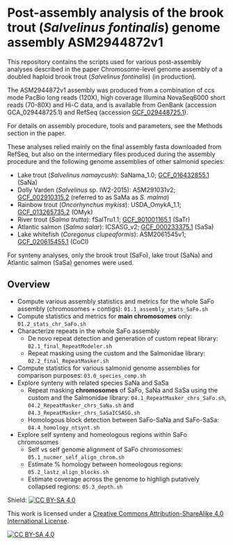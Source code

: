 # Post-assembly analysis of the brook trout (*Salvelinus fontinalis*) genome assembly ASM2944872v1

This repository contains the scripts used for various post-assembly analyses described in the paper Chromosome-level genome assembly of a doubled haploid brook trout (*Salvelinus fontinalis*) (in production). 

The ASM2944872v1 assembly was produced from a combination of ccs mode PacBio long reads (120X), high coverage Illumina NovaSeq6000 short reads (70-80X) and Hi-C data, and is available from GenBank (accession GCA_029448725.1) and RefSeq (accession [GCF_029448725.1](https://www.ncbi.nlm.nih.gov/datasets/genome/GCF_029448725.1/)).

For details on assembly procedure, tools and parameters, see the Methods section in the paper.

These analyses relied mainly on the final assembly fasta downloaded from RefSeq, but also on the intermediary files produced during the assembly procedure and the following genome assemblies of other salmonid species:
* Lake trout (*Salvelinus namaycush*): SaNama_1.0; [GCF_016432855.1](https://www.ncbi.nlm.nih.gov/datasets/genome/GCF_016432855.1/) (SaNa)
* Dolly Varden (*Salvelinus* sp. IW2-2015): ASM291031v2; [GCF_002910315.2](https://www.ncbi.nlm.nih.gov/datasets/genome/GCF_002910315.2/) (referred to as SaMa as *S. malma*)
* Rainbow trout (*Oncorhynchus mykiss*): USDA_OmykA_1.1; [GCF_013265735.2](https://www.ncbi.nlm.nih.gov/datasets/genome/GCF_013265735.2/) (OMyk)
* River trout (*Salmo trutta*): fSalTru1.1; [GCF_901001165.1](https://www.ncbi.nlm.nih.gov/datasets/genome/GCF_901001165.1/) (SaTr)
* Atlantic salmon (*Salmo salar*): ICSASG_v2; [GCF_000233375.1](https://www.ncbi.nlm.nih.gov/datasets/genome/GCF_000233375.1/) (SaSa)
* Lake whitefish (*Coregonus clupeaformis*): ASM2061545v1; [GCF_020615455.1](https://www.ncbi.nlm.nih.gov/datasets/genome/GCF_020615455.1/) (CoCl)

For synteny analyses, only the brook trout (SaFo), lake trout (SaNa) and Atlantic salmon (SaSa) genomes were used.


## Overview 
* Compute various assembly statistics and metrics for the whole SaFo assembly (chromosomes + contigs): `01.1_assembly_stats_SaFo.sh`
* Compute statistics and metrics for **main chromosomes** only: `01.2_stats_chr_SaFo.sh`
* Characterize repeats in the whole SaFo assembly
    * De novo repeat detection and generation of custom repeat library: `02.1_final_RepeatModeler.sh`
    * Repeat masking using the custom and the Salmonidae library: `02.2_final_RepeatMasker.sh`
* Compute statistics for various salmonid genome assemblies for comparison purposes: `03.0_species_comp.sh`
* Explore synteny with related species SaNa and SaSa
    * Repeat masking **chromosomes** of SaFo, SaNa and SaSa using the custom and the Salmonidae library: `04.1_RepeatMasker_chrs_SaFo.sh`, `04.2_RepeatMasker_chrs_SaNa.sh` and `04.3_RepeatMasker_chrs_SaSaICSASG.sh`
    * Homologous block detection between SaFo-SaNa and SaFo-SaSa: `04.4_homology_ntsynt.sh`
* Explore self synteny and homeologous regions within SaFo chromosomes
    * Self vs self genome alignment of SaFo chromosomes: `05.1_nucmer_self_align_chrom.sh`
    * Estimate % homology between homeologous regions: `05.2_lastz_align_blocks.sh`
    * Estimate coverage across the genome to highligh putatively collapsed regions: `05.3_depth.sh`
    
Shield: [![CC BY-SA 4.0][cc-by-sa-shield]][cc-by-sa]

This work is licensed under a
[Creative Commons Attribution-ShareAlike 4.0 International License][cc-by-sa].

[![CC BY-SA 4.0][cc-by-sa-image]][cc-by-sa]

[cc-by-sa]: http://creativecommons.org/licenses/by-sa/4.0/
[cc-by-sa-image]: https://licensebuttons.net/l/by-sa/4.0/88x31.png
[cc-by-sa-shield]: https://img.shields.io/badge/License-CC%20BY--SA%204.0-lightgrey.svg